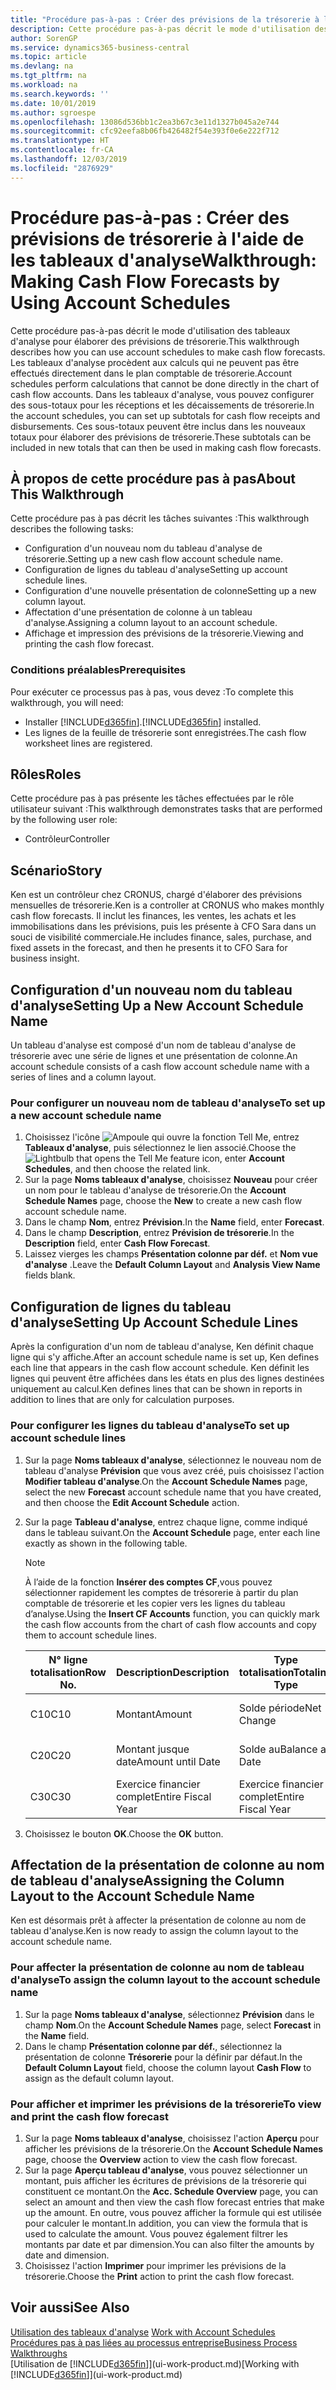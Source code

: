 ```yaml
---
title: "Procédure pas-à-pas : Créer des prévisions de la trésorerie à l'aide des tableaux d'analyse | Microsoft Docs"
description: Cette procédure pas-à-pas décrit le mode d'utilisation des tableaux d'analyse pour élaborer des prévisions de trésorerie. Les tableaux d'analyse procèdent aux calculs qui ne peuvent pas être effectués directement dans le plan comptable de trésorerie. Dans les tableaux d'analyse, vous pouvez configurer des sous-totaux pour les réceptions et les décaissements de trésorerie. Ces sous-totaux peuvent être inclus dans les nouveaux totaux pour élaborer des prévisions de trésorerie.
author: SorenGP
ms.service: dynamics365-business-central
ms.topic: article
ms.devlang: na
ms.tgt_pltfrm: na
ms.workload: na
ms.search.keywords: ''
ms.date: 10/01/2019
ms.author: sgroespe
ms.openlocfilehash: 13086d536bb1c2ea3b67c3e11d1327b045a2e744
ms.sourcegitcommit: cfc92eefa8b06fb426482f54e393f0e6e222f712
ms.translationtype: HT
ms.contentlocale: fr-CA
ms.lasthandoff: 12/03/2019
ms.locfileid: "2876929"
---
```

# <a name="walkthrough-making-cash-flow-forecasts-by-using-account-schedules"></a><span data-ttu-id="c0212-106">Procédure pas-à-pas : Créer des prévisions de trésorerie à l'aide de les tableaux d'analyse</span><span class="sxs-lookup"><span data-stu-id="c0212-106">Walkthrough: Making Cash Flow Forecasts by Using Account Schedules</span></span>
<span data-ttu-id="c0212-107">Cette procédure pas-à-pas décrit le mode d'utilisation des tableaux d'analyse pour élaborer des prévisions de trésorerie.</span><span class="sxs-lookup"><span data-stu-id="c0212-107">This walkthrough describes how you can use account schedules to make cash flow forecasts.</span></span> <span data-ttu-id="c0212-108">Les tableaux d'analyse procèdent aux calculs qui ne peuvent pas être effectués directement dans le plan comptable de trésorerie.</span><span class="sxs-lookup"><span data-stu-id="c0212-108">Account schedules perform calculations that cannot be done directly in the chart of cash flow accounts.</span></span> <span data-ttu-id="c0212-109">Dans les tableaux d'analyse, vous pouvez configurer des sous-totaux pour les réceptions et les décaissements de trésorerie.</span><span class="sxs-lookup"><span data-stu-id="c0212-109">In the account schedules, you can set up subtotals for cash flow receipts and disbursements.</span></span> <span data-ttu-id="c0212-110">Ces sous-totaux peuvent être inclus dans les nouveaux totaux pour élaborer des prévisions de trésorerie.</span><span class="sxs-lookup"><span data-stu-id="c0212-110">These subtotals can be included in new totals that can then be used in making cash flow forecasts.</span></span>  

## <a name="about-this-walkthrough"></a><span data-ttu-id="c0212-111">À propos de cette procédure pas à pas</span><span class="sxs-lookup"><span data-stu-id="c0212-111">About This Walkthrough</span></span>  
<span data-ttu-id="c0212-112">Cette procédure pas à pas décrit les tâches suivantes :</span><span class="sxs-lookup"><span data-stu-id="c0212-112">This walkthrough describes the following tasks:</span></span>  

- <span data-ttu-id="c0212-113">Configuration d'un nouveau nom du tableau d'analyse de trésorerie.</span><span class="sxs-lookup"><span data-stu-id="c0212-113">Setting up a new cash flow account schedule name.</span></span>  
- <span data-ttu-id="c0212-114">Configuration de lignes du tableau d'analyse</span><span class="sxs-lookup"><span data-stu-id="c0212-114">Setting up account schedule lines.</span></span>  
- <span data-ttu-id="c0212-115">Configuration d'une nouvelle présentation de colonne</span><span class="sxs-lookup"><span data-stu-id="c0212-115">Setting up a new column layout.</span></span>  
- <span data-ttu-id="c0212-116">Affectation d'une présentation de colonne à un tableau d'analyse.</span><span class="sxs-lookup"><span data-stu-id="c0212-116">Assigning a column layout to an account schedule.</span></span>  
- <span data-ttu-id="c0212-117">Affichage et impression des prévisions de la trésorerie.</span><span class="sxs-lookup"><span data-stu-id="c0212-117">Viewing and printing the cash flow forecast.</span></span>  

### <a name="prerequisites"></a><span data-ttu-id="c0212-118">Conditions préalables</span><span class="sxs-lookup"><span data-stu-id="c0212-118">Prerequisites</span></span>  
<span data-ttu-id="c0212-119">Pour exécuter ce processus pas à pas, vous devez :</span><span class="sxs-lookup"><span data-stu-id="c0212-119">To complete this walkthrough, you will need:</span></span>  

- <span data-ttu-id="c0212-120">Installer [!INCLUDE[d365fin](includes/d365fin_md.md)].</span><span class="sxs-lookup"><span data-stu-id="c0212-120">[!INCLUDE[d365fin](includes/d365fin_md.md)] installed.</span></span>  
- <span data-ttu-id="c0212-121">Les lignes de la feuille de trésorerie sont enregistrées.</span><span class="sxs-lookup"><span data-stu-id="c0212-121">The cash flow worksheet lines are registered.</span></span>  

## <a name="roles"></a><span data-ttu-id="c0212-122">Rôles</span><span class="sxs-lookup"><span data-stu-id="c0212-122">Roles</span></span>  
<span data-ttu-id="c0212-123">Cette procédure pas à pas présente les tâches effectuées par le rôle utilisateur suivant :</span><span class="sxs-lookup"><span data-stu-id="c0212-123">This walkthrough demonstrates tasks that are performed by the following user role:</span></span>  

- <span data-ttu-id="c0212-124">Contrôleur</span><span class="sxs-lookup"><span data-stu-id="c0212-124">Controller</span></span>  

## <a name="story"></a><span data-ttu-id="c0212-125">Scénario</span><span class="sxs-lookup"><span data-stu-id="c0212-125">Story</span></span>  
<span data-ttu-id="c0212-126">Ken est un contrôleur chez CRONUS, chargé d'élaborer des prévisions mensuelles de trésorerie.</span><span class="sxs-lookup"><span data-stu-id="c0212-126">Ken is a controller at CRONUS who makes monthly cash flow forecasts.</span></span> <span data-ttu-id="c0212-127">Il inclut les finances, les ventes, les achats et les immobilisations dans les prévisions, puis les présente à CFO Sara dans un souci de visibilité commerciale.</span><span class="sxs-lookup"><span data-stu-id="c0212-127">He includes finance, sales, purchase, and fixed assets in the forecast, and then he presents it to CFO Sara for business insight.</span></span>  

## <a name="setting-up-a-new-account-schedule-name"></a><span data-ttu-id="c0212-128">Configuration d'un nouveau nom du tableau d'analyse</span><span class="sxs-lookup"><span data-stu-id="c0212-128">Setting Up a New Account Schedule Name</span></span>  
<span data-ttu-id="c0212-129">Un tableau d'analyse est composé d'un nom de tableau d'analyse de trésorerie avec une série de lignes et une présentation de colonne.</span><span class="sxs-lookup"><span data-stu-id="c0212-129">An account schedule consists of a cash flow account schedule name with a series of lines and a column layout.</span></span>  

### <a name="to-set-up-a-new-account-schedule-name"></a><span data-ttu-id="c0212-130">Pour configurer un nouveau nom de tableau d'analyse</span><span class="sxs-lookup"><span data-stu-id="c0212-130">To set up a new account schedule name</span></span>  

1.  <span data-ttu-id="c0212-131">Choisissez l'icône ![Ampoule qui ouvre la fonction Tell Me](media/ui-search/search_small.png "Dites-moi ce que vous voulez faire"), entrez **Tableaux d'analyse**, puis sélectionnez le lien associé.</span><span class="sxs-lookup"><span data-stu-id="c0212-131">Choose the ![Lightbulb that opens the Tell Me feature](media/ui-search/search_small.png "Tell me what you want to do") icon, enter **Account Schedules**, and then choose the related link.</span></span>  
2.  <span data-ttu-id="c0212-132">Sur la page **Noms tableaux d'analyse**, choisissez **Nouveau** pour créer un nom pour le tableau d'analyse de trésorerie.</span><span class="sxs-lookup"><span data-stu-id="c0212-132">On the **Account Schedule Names** page, choose the **New** to create a new cash flow account schedule name.</span></span>  
3.  <span data-ttu-id="c0212-133">Dans le champ **Nom**, entrez **Prévision**.</span><span class="sxs-lookup"><span data-stu-id="c0212-133">In the **Name** field, enter **Forecast**.</span></span>  
4.  <span data-ttu-id="c0212-134">Dans le champ **Description**, entrez **Prévision de trésorerie**.</span><span class="sxs-lookup"><span data-stu-id="c0212-134">In the **Description** field, enter **Cash Flow Forecast**.</span></span>  
5.  <span data-ttu-id="c0212-135">Laissez vierges les champs **Présentation colonne par déf.** et **Nom vue d'analyse** .</span><span class="sxs-lookup"><span data-stu-id="c0212-135">Leave the **Default Column Layout** and **Analysis View Name** fields blank.</span></span>  

## <a name="setting-up-account-schedule-lines"></a><span data-ttu-id="c0212-136">Configuration de lignes du tableau d'analyse</span><span class="sxs-lookup"><span data-stu-id="c0212-136">Setting Up Account Schedule Lines</span></span>  
<span data-ttu-id="c0212-137">Après la configuration d'un nom de tableau d'analyse, Ken définit chaque ligne qui s'y affiche.</span><span class="sxs-lookup"><span data-stu-id="c0212-137">After an account schedule name is set up, Ken defines each line that appears in the cash flow account schedule.</span></span> <span data-ttu-id="c0212-138">Ken définit les lignes qui peuvent être affichées dans les états en plus des lignes destinées uniquement au calcul.</span><span class="sxs-lookup"><span data-stu-id="c0212-138">Ken defines lines that can be shown in reports in addition to lines that are only for calculation purposes.</span></span>  

### <a name="to-set-up-account-schedule-lines"></a><span data-ttu-id="c0212-139">Pour configurer les lignes du tableau d'analyse</span><span class="sxs-lookup"><span data-stu-id="c0212-139">To set up account schedule lines</span></span>  

1.  <span data-ttu-id="c0212-140">Sur la page **Noms tableaux d'analyse**, sélectionnez le nouveau nom de tableau d'analyse **Prévision** que vous avez créé, puis choisissez l'action **Modifier tableau d'analyse**.</span><span class="sxs-lookup"><span data-stu-id="c0212-140">On the **Account Schedule Names** page, select the new **Forecast** account schedule name that you have created, and then choose the **Edit Account Schedule** action.</span></span>  
2.  <span data-ttu-id="c0212-141">Sur la page **Tableau d'analyse**, entrez chaque ligne, comme indiqué dans le tableau suivant.</span><span class="sxs-lookup"><span data-stu-id="c0212-141">On the **Account Schedule** page, enter each line exactly as shown in the following table.</span></span>  

    > [!NOTE]  
    >  <span data-ttu-id="c0212-142">À l’aide de la fonction **Insérer des comptes CF**,vous pouvez sélectionner rapidement les comptes de trésorerie à partir du plan comptable de trésorerie et les copier vers les lignes du tableau d’analyse.</span><span class="sxs-lookup"><span data-stu-id="c0212-142">Using the **Insert CF Accounts** function, you can quickly mark the cash flow accounts from the chart of cash flow accounts and copy them to account schedule lines.</span></span>  

    |<span data-ttu-id="c0212-143">N° ligne totalisation</span><span class="sxs-lookup"><span data-stu-id="c0212-143">Row No.</span></span>|<span data-ttu-id="c0212-144">Description</span><span class="sxs-lookup"><span data-stu-id="c0212-144">Description</span></span>|<span data-ttu-id="c0212-145">Type totalisation</span><span class="sxs-lookup"><span data-stu-id="c0212-145">Totaling Type</span></span>|<span data-ttu-id="c0212-146">Totalisation</span><span class="sxs-lookup"><span data-stu-id="c0212-146">Totaling</span></span>|<span data-ttu-id="c0212-147">Type ligne</span><span class="sxs-lookup"><span data-stu-id="c0212-147">Row Type</span></span>|<span data-ttu-id="c0212-148">Type montant</span><span class="sxs-lookup"><span data-stu-id="c0212-148">Amount Type</span></span>|<span data-ttu-id="c0212-149">Afficher</span><span class="sxs-lookup"><span data-stu-id="c0212-149">Show</span></span>|  
    |-------|-----------|-------------|--------|--------|-----------|----|
    |<span data-ttu-id="c0212-150">C10</span><span class="sxs-lookup"><span data-stu-id="c0212-150">C10</span></span>|<span data-ttu-id="c0212-151">Montant</span><span class="sxs-lookup"><span data-stu-id="c0212-151">Amount</span></span>|<span data-ttu-id="c0212-152">Solde période</span><span class="sxs-lookup"><span data-stu-id="c0212-152">Net Change</span></span>|<span data-ttu-id="c0212-153">Écritures</span><span class="sxs-lookup"><span data-stu-id="c0212-153">Entries</span></span>|<span data-ttu-id="c0212-154">Montant net</span><span class="sxs-lookup"><span data-stu-id="c0212-154">Net Amount</span></span>|<span data-ttu-id="c0212-155">Toujours</span><span class="sxs-lookup"><span data-stu-id="c0212-155">Always</span></span>|  
    |<span data-ttu-id="c0212-156">C20</span><span class="sxs-lookup"><span data-stu-id="c0212-156">C20</span></span>|<span data-ttu-id="c0212-157">Montant jusque date</span><span class="sxs-lookup"><span data-stu-id="c0212-157">Amount until Date</span></span>|<span data-ttu-id="c0212-158">Solde au</span><span class="sxs-lookup"><span data-stu-id="c0212-158">Balance at Date</span></span>|<span data-ttu-id="c0212-159">Écritures</span><span class="sxs-lookup"><span data-stu-id="c0212-159">Entries</span></span>|<span data-ttu-id="c0212-160">Montant net</span><span class="sxs-lookup"><span data-stu-id="c0212-160">Net Amount</span></span>|<span data-ttu-id="c0212-161">Toujours</span><span class="sxs-lookup"><span data-stu-id="c0212-161">Always</span></span>|  
    |<span data-ttu-id="c0212-162">C30</span><span class="sxs-lookup"><span data-stu-id="c0212-162">C30</span></span>|<span data-ttu-id="c0212-163">Exercice financier complet</span><span class="sxs-lookup"><span data-stu-id="c0212-163">Entire Fiscal Year</span></span>|<span data-ttu-id="c0212-164">Exercice financier complet</span><span class="sxs-lookup"><span data-stu-id="c0212-164">Entire Fiscal Year</span></span>|<span data-ttu-id="c0212-165">Écritures</span><span class="sxs-lookup"><span data-stu-id="c0212-165">Entries</span></span>|<span data-ttu-id="c0212-166">Montant net</span><span class="sxs-lookup"><span data-stu-id="c0212-166">Net Amount</span></span>|<span data-ttu-id="c0212-167">Toujours</span><span class="sxs-lookup"><span data-stu-id="c0212-167">Always</span></span>|  

4.  <span data-ttu-id="c0212-168">Choisissez le bouton **OK**.</span><span class="sxs-lookup"><span data-stu-id="c0212-168">Choose the **OK** button.</span></span>  

## <a name="assigning-the-column-layout-to-the-account-schedule-name"></a><span data-ttu-id="c0212-169">Affectation de la présentation de colonne au nom de tableau d'analyse</span><span class="sxs-lookup"><span data-stu-id="c0212-169">Assigning the Column Layout to the Account Schedule Name</span></span>  
<span data-ttu-id="c0212-170">Ken est désormais prêt à affecter la présentation de colonne au nom de tableau d'analyse.</span><span class="sxs-lookup"><span data-stu-id="c0212-170">Ken is now ready to assign the column layout to the account schedule name.</span></span>  

### <a name="to-assign-the-column-layout-to-the-account-schedule-name"></a><span data-ttu-id="c0212-171">Pour affecter la présentation de colonne au nom de tableau d'analyse</span><span class="sxs-lookup"><span data-stu-id="c0212-171">To assign the column layout to the account schedule name</span></span>  

1.  <span data-ttu-id="c0212-172">Sur la page **Noms tableaux d'analyse**, sélectionnez **Prévision** dans le champ **Nom**.</span><span class="sxs-lookup"><span data-stu-id="c0212-172">On the **Account Schedule Names** page, select **Forecast** in the **Name** field.</span></span>  
2.  <span data-ttu-id="c0212-173">Dans le champ **Présentation colonne par déf.**, sélectionnez la présentation de colonne **Trésorerie** pour la définir par défaut.</span><span class="sxs-lookup"><span data-stu-id="c0212-173">In the **Default Column Layout** field, choose the column layout **Cash Flow** to assign as the default column layout.</span></span>  

### <a name="to-view-and-print-the-cash-flow-forecast"></a><span data-ttu-id="c0212-174">Pour afficher et imprimer les prévisions de la trésorerie</span><span class="sxs-lookup"><span data-stu-id="c0212-174">To view and print the cash flow forecast</span></span>  
1.  <span data-ttu-id="c0212-175">Sur la page **Noms tableaux d'analyse**, choisissez l'action **Aperçu** pour afficher les prévisions de la trésorerie.</span><span class="sxs-lookup"><span data-stu-id="c0212-175">On the **Account Schedule Names** page, choose the **Overview** action to view the cash flow forecast.</span></span>  
2.  <span data-ttu-id="c0212-176">Sur la page **Aperçu tableau d'analyse**, vous pouvez sélectionner un montant, puis afficher les écritures de prévisions de la trésorerie qui constituent ce montant.</span><span class="sxs-lookup"><span data-stu-id="c0212-176">On the **Acc. Schedule Overview** page, you can select an amount and then view the cash flow forecast entries that make up the amount.</span></span> <span data-ttu-id="c0212-177">En outre, vous pouvez afficher la formule qui est utilisée pour calculer le montant.</span><span class="sxs-lookup"><span data-stu-id="c0212-177">In addition, you can view the formula that is used to calculate the amount.</span></span> <span data-ttu-id="c0212-178">Vous pouvez également filtrer les montants par date et par dimension.</span><span class="sxs-lookup"><span data-stu-id="c0212-178">You can also filter the amounts by date and dimension.</span></span>  
3.  <span data-ttu-id="c0212-179">Choisissez l'action **Imprimer** pour imprimer les prévisions de la trésorerie.</span><span class="sxs-lookup"><span data-stu-id="c0212-179">Choose the **Print** action to print the cash flow forecast.</span></span>  

## <a name="see-also"></a><span data-ttu-id="c0212-180">Voir aussi</span><span class="sxs-lookup"><span data-stu-id="c0212-180">See Also</span></span>  
 <span data-ttu-id="c0212-181">[Utilisation des tableaux d'analyse](bi-how-work-account-schedule.md) </span><span class="sxs-lookup"><span data-stu-id="c0212-181">[Work with Account Schedules](bi-how-work-account-schedule.md) </span></span>  
 [<span data-ttu-id="c0212-182">Procédures pas à pas liées au processus entreprise</span><span class="sxs-lookup"><span data-stu-id="c0212-182">Business Process Walkthroughs</span></span>](walkthrough-business-process-walkthroughs.md)  
 <span data-ttu-id="c0212-183">[Utilisation de [!INCLUDE[d365fin](includes/d365fin_md.md)]](ui-work-product.md)</span><span class="sxs-lookup"><span data-stu-id="c0212-183">[Working with [!INCLUDE[d365fin](includes/d365fin_md.md)]](ui-work-product.md)</span></span>
